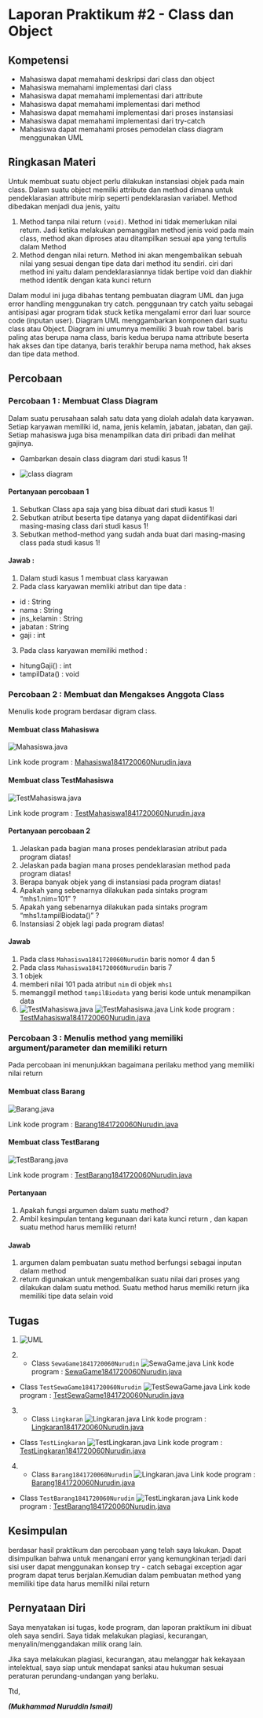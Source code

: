 # Laporan Praktikum #2 - Class dan Object

## Kompetensi
- Mahasiswa dapat memahami deskripsi dari class dan object
- Mahasiswa memahami implementasi dari class
- Mahasiswa dapat memahami implementasi dari attribute
- Mahasiswa dapat memahami implementasi dari method
- Mahasiswa dapat memahami implementasi dari proses instansiasi
- Mahasiswa dapat memahami implementasi dari try-catch
- Mahasiswa dapat memahami proses pemodelan class diagram menggunakan UML

## Ringkasan Materi

Untuk membuat suatu object perlu dilakukan instansiasi objek pada main class. Dalam suatu object memilki attribute dan method dimana untuk pendeklarasian attribute mirip seperti pendeklarasian variabel.
Method dibedakan menjadi dua jenis, yaitu
1. Method tanpa nilai return ``(void)``. Method ini tidak memerlukan nilai return. Jadi ketika melakukan pemanggilan method jenis void pada main class, method akan diproses atau ditampilkan sesuai apa yang tertulis dalam Method
2. Method dengan nilai return. Method ini akan mengembalikan sebuah nilai yang sesuai dengan tipe data dari method itu sendiri. ciri dari method ini yaitu dalam pendeklarasiannya tidak bertipe void dan diakhir method identik dengan kata kunci return

Dalam modul ini juga dibahas tentang pembuatan diagram UML dan juga error handling menggunakan try catch. penggunaan try catch yaitu sebagai antisipasi agar program tidak stuck ketika mengalami error dari luar source code (inputan user).
Diagram UML menggambarkan komponen dari suatu class atau Object. Diagram ini umumnya memiliki 3 buah row tabel. baris paling atas berupa nama class, baris kedua berupa nama attribute beserta hak akses dan tipe datanya, baris terakhir berupa nama method, hak akses dan tipe data method.  

## Percobaan

### Percobaan 1 : Membuat Class Diagram
Dalam  suatu  perusahaan  salah  satu  data  yang  diolah  adalah  data  karyawan.  Setiap karyawan  memiliki id, nama, jenis kelamin, jabatan, jabatan, dan gaji. Setiap mahasiswa juga bisa menampilkan data diri pribadi dan melihat gajinya.

- Gambarkan desain class diagram dari studi kasus 1!

- ![class diagram](img/per1.JPG)

#### Pertanyaan percobaan 1
1. Sebutkan Class apa saja yang bisa dibuat dari studi kasus 1!
2. Sebutkan  atribut  beserta  tipe  datanya  yang  dapat  diidentifikasi  dari  masing-masing class dari studi kasus 1!
3. Sebutkan method-method yang sudah anda buat dari masing-masing class pada studi kasus 1!

#### Jawab :

1. Dalam studi kasus 1 membuat class karyawan
2. Pada class karyawan memliki atribut dan tipe data :
  - id : String
  - nama : String
  - jns_kelamin : String
  - jabatan : String
  - gaji : int
3. Pada class karyawan memiliki method :
  - hitungGaji() : int
  - tampilData() : void

### Percobaan 2 : Membuat dan Mengakses Anggota Class

Menulis kode program berdasar digram class.

#### Membuat class Mahasiswa
![Mahasiswa.java](img/per2.JPG)

Link kode program : [Mahasiswa1841720060Nurudin.java](../../src/2_Class_dan_Object/Mahasiswa1841720060Nurudin.java)

#### Membuat class TestMahasiswa
![TestMahasiswa.java](img/per2.1.JPG)

Link kode program : [TestMahasiswa1841720060Nurudin.java](../../src/2_Class_dan_Object/pertanyaan/TestMahasiswa1841720060Nurudin.java)


#### Pertanyaan percobaan 2
1. Jelaskan pada bagian mana proses pendeklarasian atribut pada program diatas!
2.  Jelaskan pada bagian mana proses pendeklarasian method pada program diatas!
3.  Berapa banyak objek yang di instansiasi pada program diatas!
4. Apakah yang sebenarnya dilakukan pada sintaks program “mhs1.nim=101” ?
5. Apakah yang sebenarnya dilakukan pada sintaks program “mhs1.tampilBiodata()” ?
6.  Instansiasi 2 objek lagi pada program diatas!

#### Jawab
1. Pada class `Mahasiswa1841720060Nurudin` baris nomor 4 dan 5
2. Pada class `Mahasiswa1841720060Nurudin` baris 7
3. 1 objek
4. memberi nilai 101 pada atribut `nim` di objek `mhs1`
5. memanggil method `tampilBiodata` yang berisi kode untuk menampilkan data
6. ![TestMahasiswa.java](img/per2.2.JPG)
   ![TestMahasiswa.java](img/per2.3.JPG)
Link kode program : [TestMahasiswa1841720060Nurudin.java](../../src/2_Class_dan_Object/TestMahasiswa1841720060Nurudin.java)

### Percobaan 3 : Menulis method yang memiliki argument/parameter dan memiliki return
Pada percobaan ini menunjukkan bagaimana perilaku method yang memiliki nilai return

#### Membuat class Barang
![Barang.java](img/per3.JPG)

Link kode program : [Barang1841720060Nurudin.java](../../src/2_Class_dan_Object/Barang1841720060Nurudin.java)

#### Membuat class TestBarang
![TestBarang.java](img/per3.1.JPG)

Link kode program : [TestBarang1841720060Nurudin.java](../../src/2_Class_dan_Object/TestBarang1841720060Nurudin.java)

#### Pertanyaan
1. Apakah fungsi argumen dalam suatu method?
2. Ambil kesimpulan tentang kegunaan dari kata kunci return , dan kapan suatu method harus memiliki return!

#### Jawab
1. argumen dalam pembuatan suatu method berfungsi sebagai inputan dalam method
2. return digunakan untuk mengembalikan suatu nilai dari proses yang dilakukan dalam suatu method. Suatu method harus memilki return jika memiliki tipe data selain void

## Tugas

1.   ![UML](img/tgs1.JPG)

2. - Class `SewaGame1841720060Nurudin`
![SewaGame.java](img/tgs2.JPG)
Link kode program : [SewaGame1841720060Nurudin.java](../../src/2_Class_dan_Object/tugas/SewaGame1841720060Nurudin.java)
  - Class `TestSewaGame1841720060Nurudin`
![TestSewaGame.java](img/tgs2.1.JPG)
Link kode program : [TestSewaGame1841720060Nurudin.java](../../src/2_Class_dan_Object/tugas/TestSewaGame1841720060Nurudin.java)


3. - Class `Lingkaran`
![Lingkaran.java](img/tgs3.JPG)
Link kode program : [Lingkaran1841720060Nurudin.java](../../src/2_Class_dan_Object/tugas/Lingkaran1841720060Nurudin.java)
  - Class `TestLingkaran`
  ![TestLingkaran.java](img/tgs3.1.JPG)
Link kode program : [TestLingkaran1841720060Nurudin.java](../../src/2_Class_dan_Object/tugas/TestSewaGame1841720060Nurudin.java)


4. - Class `Barang1841720060Nurudin`
![Lingkaran.java](img/tgs4.JPG)
Link kode program : [Barang1841720060Nurudin.java](../../src/2_Class_dan_Object/tugas/Barang1841720060Nurudin.java)
  - Class `TestBarang1841720060Nurudin`
  ![TestLingkaran.java](img/tgs4.1.JPG)
Link kode program : [TestBarang1841720060Nurudin.java](../../src/2_Class_dan_Object/tugas/TestBarang1841720060Nurudin.java)

## Kesimpulan

berdasar hasil praktikum dan percobaan yang telah saya lakukan. Dapat disimpulkan bahwa untuk menangani error yang kemungkinan terjadi dari sisi user dapat menggunakan konsep try - catch sebagai exception agar program dapat terus berjalan.Kemudian dalam pembuatan method yang memiliki tipe data harus memiliki nilai return

## Pernyataan Diri

Saya menyatakan isi tugas, kode program, dan laporan praktikum ini dibuat oleh saya sendiri. Saya tidak melakukan plagiasi, kecurangan, menyalin/menggandakan milik orang lain.

Jika saya melakukan plagiasi, kecurangan, atau melanggar hak kekayaan intelektual, saya siap untuk mendapat sanksi atau hukuman sesuai peraturan perundang-undangan yang berlaku.

Ttd,

***(Mukhammad Nuruddin Ismail)***
